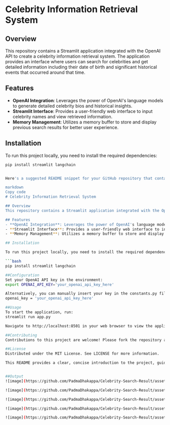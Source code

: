 
# Celebrity Information Retrieval System

## Overview
This repository contains a Streamlit application integrated with the OpenAI API to create a celebrity information retrieval system. The application provides an interface where users can search for celebrities and get detailed information including their date of birth and significant historical events that occurred around that time.

## Features
- **OpenAI Integration**: Leverages the power of OpenAI's language models to generate detailed celebrity bios and historical insights.
- **Streamlit Interface**: Provides a user-friendly web interface to input celebrity names and view retrieved information.
- **Memory Management**: Utilizes a memory buffer to store and display previous search results for better user experience.

## Installation

To run this project locally, you need to install the required dependencies:

```bash
pip install streamlit langchain


Here's a suggested README snippet for your GitHub repository that contains the described code. This snippet explains the purpose, features, and basic usage of your project, which integrates the OpenAI API for a celebrity information retrieval system:

markdown
Copy code
# Celebrity Information Retrieval System

## Overview
This repository contains a Streamlit application integrated with the OpenAI API to create a celebrity information retrieval system. The application provides an interface where users can search for celebrities and get detailed information including their date of birth and significant historical events that occurred around that time.

## Features
- **OpenAI Integration**: Leverages the power of OpenAI's language models to generate detailed celebrity bios and historical insights.
- **Streamlit Interface**: Provides a user-friendly web interface to input celebrity names and view retrieved information.
- **Memory Management**: Utilizes a memory buffer to store and display previous search results for better user experience.

## Installation

To run this project locally, you need to install the required dependencies:

```bash
pip install streamlit langchain

##Configuration
Set your OpenAI API key in the environment:
export OPENAI_API_KEY='your_openai_api_key_here'

Alternatively, you can manually insert your key in the constants.py file:
openai_key = 'your_openai_api_key_here'

##Usage
To start the application, run:
streamlit run app.py

Navigate to http://localhost:8501 in your web browser to view the application. Enter the name of a celebrity in the input box, and the application will display information about the celebrity, their date of birth, and major world events around that time.

##Contributing
Contributions to this project are welcome! Please fork the repository and submit a pull request with your improvements.

##License
Distributed under the MIT License. See LICENSE for more information.

This README provides a clear, concise introduction to the project, guidance on how to get it up and running, and information on contributing. Adjust as needed based on your actual project setup and dependencies.


##Output
![image](https://github.com/PadmaDhakappa/Celebrity-Search-Result/assets/117293642/c76749aa-4795-40bc-bf32-942513bb253d)

![image](https://github.com/PadmaDhakappa/Celebrity-Search-Result/assets/117293642/7de45aa0-d411-4d06-b77e-b90eb8960293)

![image](https://github.com/PadmaDhakappa/Celebrity-Search-Result/assets/117293642/aa7fb163-5c79-412e-bfae-ebf084434765)

![image](https://github.com/PadmaDhakappa/Celebrity-Search-Result/assets/117293642/f78bea83-d703-49cd-9054-3a0fb762c9de)

![image](https://github.com/PadmaDhakappa/Celebrity-Search-Result/assets/117293642/7ef3da35-8be4-498d-830b-75459575257a)

